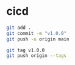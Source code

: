 # cicd

```sh
git add .
git commit -m "v1.0.0"
git push -u origin main
```

```sh
git tag v1.0.0
git push origin --tags
```
